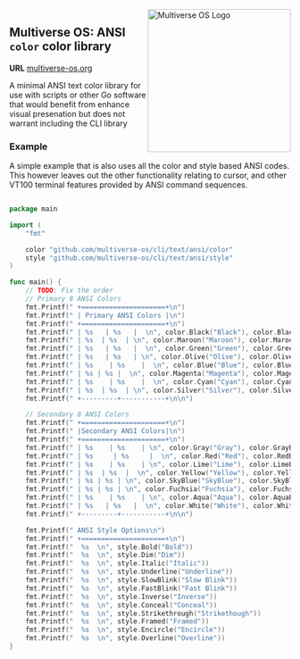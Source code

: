<img src="https://avatars2.githubusercontent.com/u/24763891?s=400&u=c1150e7da5667f47159d433d8e49dad99a364f5f&v=4"  width="256px" height="256px" align="right" alt="Multiverse OS Logo">

## Multiverse OS: ANSI `color` color library
**URL** [multiverse-os.org](https://multiverse-os.org)

A minimal ANSI text color library for use with scripts or other Go software that would benefit from enhance visual presenation but does not warrant including the CLI library

### Example
A simple example that is also uses all the color and style based ANSI codes.
This however leaves out the other functionality relating to cursor, and other
VT100 terminal features provided by ANSI command sequences.

``` go

package main

import (
	"fmt"

	color "github.com/multiverse-os/cli/text/ansi/color"
	style "github.com/multiverse-os/cli/text/ansi/style"
)

func main() {
	// TODO: Fix the order
	// Primary 8 ANSI Colors
	fmt.Printf(" +=====================+\n")
	fmt.Printf(" | Primary ANSI Colors |\n")
	fmt.Printf(" +=====================+\n")
	fmt.Printf(" | %s   | %s   |  \n", color.Black("Black"), color.BlackBg("BlackBg"))
	fmt.Printf(" | %s  | %s  | \n", color.Maroon("Maroon"), color.MaroonBg("MaroonBg"))
	fmt.Printf(" | %s   | %s   |  \n", color.Green("Green"), color.GreenBg("GreenBg"))
	fmt.Printf(" | %s   | %s   | \n", color.Olive("Olive"), color.OliveBg("OliveBg"))
	fmt.Printf(" | %s    | %s    |  \n", color.Blue("Blue"), color.BlueBg("BlueBg"))
	fmt.Printf(" | %s | %s |  \n", color.Magenta("Magenta"), color.MagentaBg("MagentaBg"))
	fmt.Printf(" | %s    | %s    |  \n", color.Cyan("Cyan"), color.CyanBg("CyanBg"))
	fmt.Printf(" | %s  | %s  | \n", color.Silver("Silver"), color.SilverBg("SilverBg"))
	fmt.Printf(" +---------+-----------+\n\n")

	// Secondary 8 ANSI Colors
	fmt.Printf(" +=====================+\n")
	fmt.Printf(" |Secondary ANSI Colors|\n")
	fmt.Printf(" +=====================+\n")
	fmt.Printf(" | %s    | %s    | \n", color.Gray("Gray"), color.GrayBg("GrayBg"))
	fmt.Printf(" | %s     | %s     |  \n", color.Red("Red"), color.RedBg("RedBg"))
	fmt.Printf(" | %s    | %s    | \n", color.Lime("Lime"), color.LimeBg("LimeBg"))
	fmt.Printf(" | %s  | %s  |  \n", color.Yellow("Yellow"), color.YellowBg("YellowBg"))
	fmt.Printf(" | %s | %s | \n", color.SkyBlue("SkyBlue"), color.SkyBlueBg("SkyBlueBg"))
	fmt.Printf(" | %s | %s | \n", color.Fuchsia("Fuchsia"), color.FuchsiaBg("FuchsiaBg"))
	fmt.Printf(" | %s    | %s    | \n", color.Aqua("Aqua"), color.AquaBg("AquaBg"))
	fmt.Printf(" | %s   | %s   |  \n", color.White("White"), color.WhiteBg("WhiteBg"))
	fmt.Printf(" +---------+-----------+\n\n")

	fmt.Printf(" ANSI Style Options\n")
	fmt.Printf(" +=====================+\n")
	fmt.Printf("  %s  \n", style.Bold("Bold"))
	fmt.Printf("  %s  \n", style.Dim("Dim"))
	fmt.Printf("  %s  \n", style.Italic("Italic"))
	fmt.Printf("  %s  \n", style.Underline("Underline"))
	fmt.Printf("  %s  \n", style.SlowBlink("Slow Blink"))
	fmt.Printf("  %s  \n", style.FastBlink("Fast Blink"))
	fmt.Printf("  %s  \n", style.Inverse("Inverse"))
	fmt.Printf("  %s  \n", style.Conceal("Conceal"))
	fmt.Printf("  %s  \n", style.Strikethrough("Strikethough"))
	fmt.Printf("  %s  \n", style.Framed("Framed"))
	fmt.Printf("  %s  \n", style.Encircle("Encircle"))
	fmt.Printf("  %s  \n", style.Overline("Overline"))
}
```
